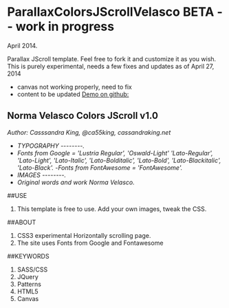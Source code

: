 ParallaxColorsJScrollVelasco BETA -- work in progress
=======================
April 2014.

Parallax JScroll template. Feel free to fork it and customize it as you wish.
This is purely experimental, needs a few fixes and updates as of April 27, 2014
- canvas not working properly, need to fix
- content to be updated
[Demo on github:](https://rawgit.com/cassking/ParallaxColorsJScrollVelasco/master/site/index.html)

## Norma Velasco Colors JScroll v1.0

_Author: Casssandra King, @ca55king, cassandraking.net_
- _TYPOGRAPHY --------._
- _Fonts from Google = 'Lustria Regular', 'Oswald-Light' 'Lato-Regular', 'Lato-Light', 'Lato-Italic', 'Lato-Bolditalic', 'Lato-Bold', 'Lato-Blackitalic', 'Lato-Black'._
-_Fonts from FontAwesome = 'FontAwesome'._
- _IMAGES  --------._
- _Original  words and work Norma Velasco._

##USE

1. This template is free to use. Add your own images, tweak the CSS.

##ABOUT

1. CSS3 experimental Horizontally scrolling page. 
2. The site uses Fonts from Google and Fontawesome

##KEYWORDS
1. SASS/CSS
2. JQuery
3. Patterns
4. HTML5
5. Canvas


